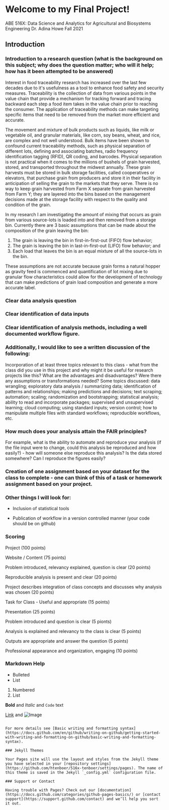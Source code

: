 # Welcome to my Final Project!

ABE 516X: Data Science and Analytics for Agricultural and Biosystems Engineering
Dr. Adina Howe
Fall 2021

## Introduction
###  Introduction to a research question (what is the background on this subject; why does the question matter; who will it help; how has it been attempted to be answered)
  Interest in food traceability research has increased over the last few decades due to it's usefulness as a tool to enhance food safety and security measures. Traceability is the collection of data from various points in the value chain that provide a mechanism for tracking forward and tracing backward each step a food item takes in the value chain prior to reaching the consumer. The application of traceability methods can make targeting specific items that need to be removed from the market more efficient and accurate. 

The movement and mixture of bulk products such as liquids, like milk or vegetable oil, and granular materials, like corn, soy beans, wheat, and rice, are complex and not well understood. Bulk items have been shown to confound current traceability methods, such as physical separation of different lots, defining and associating batches, radio frequency identification tagging (RFID), QR coding, and barcodes. Physical separation is not practical when it comes to the millions of bushels of grain harvested, stored, and transported throughout the midwest annually. These grain harvests must be stored in bulk storage facilities, called cooperatives or elevators, that purchase grain from producers and store it in their facility in anticipation of selling the grain to the markets that they serve. There is no way to keep grain harvested from Farm X separate from grain harvested from Farm Y; they are layered into the bins based on the management decisions made at the storage facility with respect to the quality and condition of the grain. 
  
In my research I am investigating the amount of mixing that occurs as grain from various source-lots is loaded into and then removed from a storage bin. Currently there are 3 basic assumptions that can be made about the composition of the grain leaving the bin: 
  1. The grain is leaving the bin in first-in-first-out (FIFO) flow behavior;
  2. The grain is leaving the bin in last-in-first-out (LIFO) flow behavior; and
  3. Each load that leaves the bin is an equal mixture of all the source-lots in the bin. 

These assumptions are not accurate because grain forms a natural hopper as gravity feed is commenced and  quantification of lot mixing due to granular flow characteristics could allow for the development of technology that can make predictions of grain load composition and generate a more accurate label. 

### Clear data analysis question 

### Clear identification of data inputs

### Clear identification of analysis methods, including a well documented workflow figure.  

### Additionally, I would like to see a written discussion of the following:
Incorporation of at least three topics relevant to this class  - what from the class did you use in this project and why might it be useful for research projects like this?  What are the advantages and disadvantages?  Were there any assumptions or transformations needed?  Some topics discussed:  data wrangling; exploratory data analysis / summarizing data; identification of patterns and relationships; making predictions and decisions; text scraping; automation; scaling; randomization and bootstrapping; statistical analysis; ability to read and incorporate packages; supervised and unsupervised learning; cloud computing; using standard inputs; version control; how to manipulate multiple files with standard workflows; reproducible workflows, etc.

### How much does your analysis attain the FAIR principles? 
For example, what is the ability to automate and reproduce your analysis (if the file input were to change, could this analysis be reproduced and how easily?)  - how will someone else reproduce this analysis?  Is the data stored somewhere?  Can I reproduce the figures easily?

### Creation of one assignment based on your dataset for the class to complete - one can think of this of a task or homework assignment based on your project.


### Other things I will look for:

- Inclusion of statistical tools

- Publication of workflow in a version controlled manner (your code should be on github)

 
### Scoring
Project (100 points)

Website / Content (75 points)

Problem introduced, relevancy explained, question is clear (20 points)

Reproducible analysis is present and clear (20 points)

Project describes integration of class concepts and discusses why analysis was chosen  (20 points)

Task for Class - Useful and appropriate (15 points)

 

Presentation (25 points) 

Problem introduced and question is clear (5 pionts) 

Analysis is explained and relevancy to the class is clear (5 points)

Outputs are appropriate and answer the question (5 points)

Professional appearance and organization, engaging  (10 points)


### Markdown Help
- Bulleted
- List

1. Numbered
2. List

**Bold** and _Italic_ and `Code` text

[Link](url) and ![Image](src)
```

For more details see [Basic writing and formatting syntax](https://docs.github.com/en/github/writing-on-github/getting-started-with-writing-and-formatting-on-github/basic-writing-and-formatting-syntax).

### Jekyll Themes

Your Pages site will use the layout and styles from the Jekyll theme you have selected in your [repository settings](https://github.com/htenboer/516x-tenboer/settings/pages). The name of this theme is saved in the Jekyll `_config.yml` configuration file.

### Support or Contact

Having trouble with Pages? Check out our [documentation](https://docs.github.com/categories/github-pages-basics/) or [contact support](https://support.github.com/contact) and we’ll help you sort it out.
